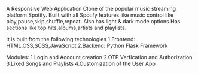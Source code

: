 A Responsive Web Application Clone of the popular music streaming platform Spotify.
Built with all Spotify features like music control like play,pause,skip,shuffle,repeat. Also has light & dark mode options.Has sections like top hits,albums,artists and playlists.

It is built from the following technologies 1.Frontend: HTML,CSS,SCSS,JavaScript 2.Backend: Python Flask Framework

Modules:
1.Login and Account creation
2.OTP Verfication and Authorization
3.Liked Songs and Playlists
4.Customization of the User App
